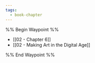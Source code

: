 ```yaml
---
tags:
  - book-chapter
---
```


%% Begin Waypoint %%
- [[02 - Chapter 6]]
- [[02 - Making Art in the Digital Age]]

%% End Waypoint %%
